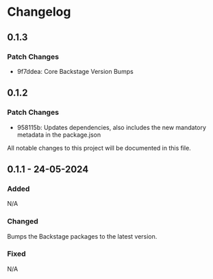 # Changelog

## 0.1.3

### Patch Changes

- 9f7ddea: Core Backstage Version Bumps

## 0.1.2

### Patch Changes

- 958115b: Updates dependencies, also includes the new mandatory metadata in the package.json

All notable changes to this project will be documented in this file.

## 0.1.1 - 24-05-2024

### Added

N/A

### Changed

Bumps the Backstage packages to the latest version.

### Fixed

N/A
